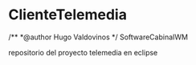 ClienteTelemedia
================
/**
*@author Hugo Valdovinos
*/
SoftwareCabinaIWM

repositorio del proyecto telemedia en eclipse 
